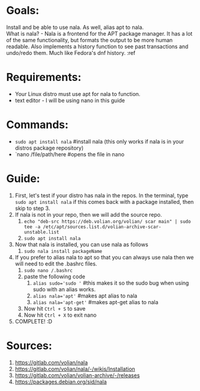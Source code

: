 # Goals:
Install and be able to use nala.  As well, alias apt to nala.  
What is nala? - Nala is a frontend for the APT package manager. It has a lot of the same functionality, but formats the output to be more human readable. Also implements a history function to see past transactions and undo/redo them. Much like Fedora's dnf history. :ref


# Requirements:
* Your Linux distro must use apt for nala to function.
* text editor - I will be using nano in this guide


# Commands:
* `sudo apt install nala` #install nala (this only works if nala is in your distros package repository)
* `nano /file/path/here #opens the file in nano

# Guide:
1. First, let's test if your distro has nala in the repos.  In the terminal, type `sudo apt install nala` if this comes back with a package installed, then skip to step 3.
2. If nala is not in your repo, then we will add the source repo.
    1. `echo "deb-src https://deb.volian.org/volian/ scar main" | sudo tee -a /etc/apt/sources.list.d/volian-archive-scar-unstable.list`
    2. `sudo apt install nala`
3. Now that nala is installed, you can use nala as follows
    1. `sudo nala install packageName`
4. If you prefer to alias nala to apt so that you can always use nala then we will need to edit the .bashrc files.
    1. `sudo nano /.bashrc`
    2. paste the following code
        1. `alias sudo='sudo '` #this makes it so the sudo bug when using sudo with an alias works.
        2. `alias nala='apt'` #makes apt alias to nala
        3. `alias nala='apt-get'` #makes apt-get alias to nala
    3. Now hit `Ctrl + S` to save
    4. Now hit `Ctrl + X` to exit nano
5. COMPLETE! :D

# Sources:
1. https://gitlab.com/volian/nala
2. https://gitlab.com/volian/nala/-/wikis/Installation
3. https://gitlab.com/volian/volian-archive/-/releases
4. https://packages.debian.org/sid/nala
